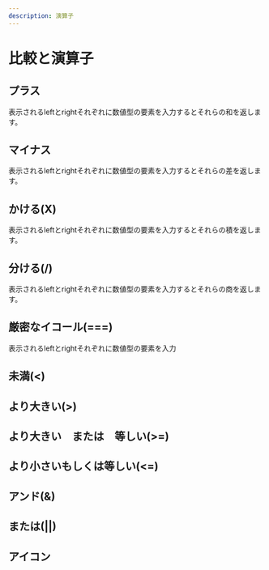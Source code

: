 ```yaml
---
description: 演算子
---
```


# 比較と演算子



## プラス

表示されるleftとrightそれぞれに数値型の要素を入力するとそれらの和を返します。

## マイナス

表示されるleftとrightそれぞれに数値型の要素を入力するとそれらの差を返します。

## かける(X)

表示されるleftとrightそれぞれに数値型の要素を入力するとそれらの積を返します。

## 分ける(/)

表示されるleftとrightそれぞれに数値型の要素を入力するとそれらの商を返します。

## 厳密なイコール(===)

表示されるleftとrightそれぞれに数値型の要素を入力

## 未満(<)



## より大きい(>)



## より大きい　または　等しい(>=)



## より小さいもしくは等しい(<=)



## アンド(&)



## または(||)



## アイコン





